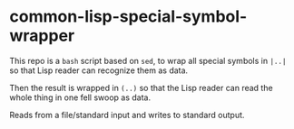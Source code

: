 # common-lisp-special-symbol-wrapper

This repo is a <code>bash</code> script based on <code>sed</code>, to wrap
all special symbols in <code>|..|</code> so that Lisp reader can recognize them as data.

Then the result is wrapped in <code>(..)</code> so that the Lisp reader can read the whole thing in one fell swoop as data.

Reads from a file/standard input and writes to standard output.


